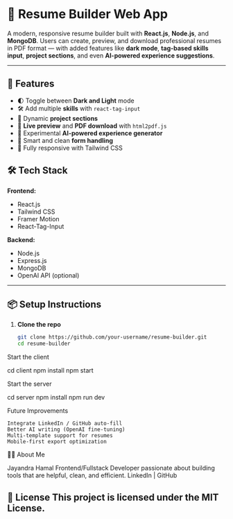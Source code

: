 # 💼 Resume Builder Web App

A modern, responsive resume builder built with **React.js**, **Node.js**, and **MongoDB**. Users can create, preview, and download professional resumes in PDF format — with added features like **dark mode**, **tag-based skills input**, **project sections**, and even **AI-powered experience suggestions**.

---

## 🚀 Features

- 🌓 Toggle between **Dark and Light** mode
- 🛠 Add multiple **skills** with `react-tag-input`
- 📁 Dynamic **project sections**
- 📄 **Live preview** and **PDF download** with `html2pdf.js`
- 🤖 Experimental **AI-powered experience generator**
- 🧠 Smart and clean **form handling**
- 🎨 Fully responsive with Tailwind CSS


## 🛠 Tech Stack

**Frontend:**
- React.js
- Tailwind CSS
- Framer Motion
- React-Tag-Input

**Backend:**
- Node.js
- Express.js
- MongoDB
- OpenAI API (optional)

---

## 📦 Setup Instructions

1. **Clone the repo**
   ```bash
   git clone https://github.com/your-username/resume-builder.git
   cd resume-builder


Start the client

cd client
npm install
npm start

Start the server

cd server
npm install
npm run dev

 Future Improvements

    Integrate LinkedIn / GitHub auto-fill
    Better AI writing (OpenAI fine-tuning)
    Multi-template support for resumes
    Mobile-first export optimization

🙋‍♂️ About Me

Jayandra Hamal
Frontend/Fullstack Developer passionate about building tools that are helpful, clean, and efficient.
LinkedIn | GitHub

📄 License
This project is licensed under the MIT License.
---

